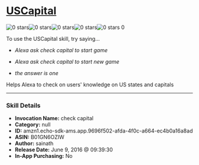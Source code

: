 # [USCapital](http://alexa.amazon.com/#skills/amzn1.echo-sdk-ams.app.9696f502-afda-4f0c-a664-ec4b0a16a8ad)
![0 stars](../../images/ic_star_border_black_18dp_1x.png)![0 stars](../../images/ic_star_border_black_18dp_1x.png)![0 stars](../../images/ic_star_border_black_18dp_1x.png)![0 stars](../../images/ic_star_border_black_18dp_1x.png)![0 stars](../../images/ic_star_border_black_18dp_1x.png) 0

To use the USCapital skill, try saying...

* *Alexa ask check capital to start game*

* *Alexa ask check capital to start new game*

* *the answer is one*

Helps Alexa to check on users' knowledge on US states and capitals

***

### Skill Details

* **Invocation Name:** check capital
* **Category:** null
* **ID:** amzn1.echo-sdk-ams.app.9696f502-afda-4f0c-a664-ec4b0a16a8ad
* **ASIN:** B01GN6OZIW
* **Author:** sainath
* **Release Date:** June 9, 2016 @ 09:39:30
* **In-App Purchasing:** No
